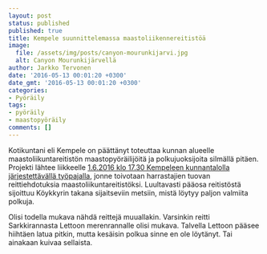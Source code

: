 ```yaml
---
layout: post
status: published
published: true
title: Kempele suunnittelemassa maastoliikennereitistöä
image:
  file: /assets/img/posts/canyon-mourunkijarvi.jpg
  alt: Canyon Mourunkijärvellä
author: Jarkko Tervonen
date: '2016-05-13 00:01:20 +0300'
date_gmt: '2016-05-13 00:01:20 +0300'
categories:
- Pyöräily
tags:
- pyöräily
- maastopyöräily
comments: []
---
```

Kotikuntani eli Kempele on päättänyt toteuttaa kunnan alueelle maastoliikuntareitistön maastopyöräilijöitä ja polkujuoksijoita silmällä pitäen. Projekti lähtee liikkeelle [1.6.2016 klo 17.30 Kempeleen kunnantalolla järjestettävällä työpajalla](http://www.kempele.fi/ajankohtaista/ajankohtaista/kempeleen-kunnan-maastoliikuntareitiston-suunnittelu-ja-kehittaminen.html), jonne toivotaan harrastajien tuovan reittiehdotuksia maastoliikuntareitistöksi. Luultavasti pääosa reitistöstä sijoittuu Köykkyrin takana sijaitseviin metsiin, mistä löytyy paljon valmiita polkuja.

Olisi todella mukava nähdä reittejä muuallakin. Varsinkin reitti Sarkkirannasta Lettoon merenrannalle olisi mukava. Talvella Lettoon pääsee hiihtäen latua pitkin, mutta kesäisin polkua sinne en ole löytänyt. Tai ainakaan kuivaa sellaista.
